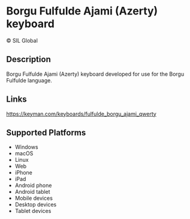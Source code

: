 Borgu Fulfulde Ajami (Azerty) keyboard
==============

© SIL Global

Description
-----------
Borgu Fulfulde Ajami (Azerty) keyboard developed for use for the Borgu Fulfulde language.

Links
-----
https://keyman.com/keyboards/fulfulde_borgu_ajami_qwerty

Supported Platforms
-------------------
 * Windows
 * macOS
 * Linux
 * Web
 * iPhone
 * iPad
 * Android phone
 * Android tablet
 * Mobile devices
 * Desktop devices
 * Tablet devices

